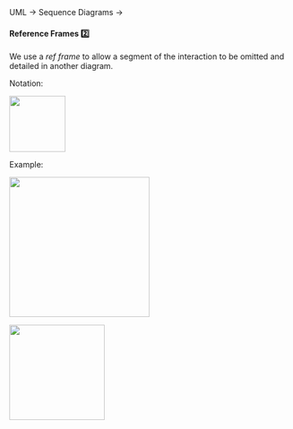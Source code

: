 <link rel="stylesheet" href="{{baseUrl}}/css/textbook.css">

<div class="website-content">

<div id="path">UML &rarr; Sequence Diagrams &rarr;</div>

<div id="title">

#### Reference Frames :two:

</div>

<div id="body">

We use a _ref frame_ to allow a segment of the interaction to be omitted and detailed in another diagram.

Notation:

<img src="{{baseUrl}}/uml/sequenceDiagrams/referenceFrames/images/notation.png" height="100" />
<p/>

<tip-box>

Example:

<img src="{{baseUrl}}/uml/sequenceDiagrams/referenceFrames/images/playerTextLogic.png" height="250" />
<p/>

<img src="{{baseUrl}}/uml/sequenceDiagrams/referenceFrames/images/textLogic.png" height="170" />
<p/>

</tip-box>

</div>

<div id="extras">
<div>

</div>
